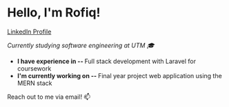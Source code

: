 <!--
<div align="center">
    <a href="https://github.com/mhdrofiq/mhdrofiq">
        <img src="banner-iii.jpg">
    </a>
</div>
-->

<h1 align="left">Hello, I'm Rofiq!</h1>

<!--
<h2 align="center">hmmm...</h2>
<p align="center">
  <a href="https://github.com/mhdrofiq"><img src="https://github-readme-stats.vercel.app/api?username=mhdrofiq&show_icons=true&theme=calm" alt="mhdrofiq's github stats"></a>
</p>
-->

<p align="left">
  <a href="https://www.linkedin.com/in/muhammad-rofiqurrahman-180b82216">LinkedIn Profile</a>
</p>

<p align="left"><i>Currently studying software engineering at UTM 🎓</i></p>

<ul>
<li><b>I have experience in -- </b> Full stack development with Laravel for coursework</li>
<li><b>I'm currently working on -- </b> Final year project web application using the MERN stack</li>
</ul>
<p align="left">Reach out to me via email! 📫</p>
<!--

Here are some ideas to get you started:

- 🔭 I’m currently working on ...
- 🌱 I’m currently learning ...
- 👯 I’m looking to collaborate on ...
- 🤔 I’m looking for help with ...
- 💬 Ask me about ...
- 📫 How to reach me: ...
- 😄 Pronouns: ...
- ⚡ Fun fact: ...
-->
